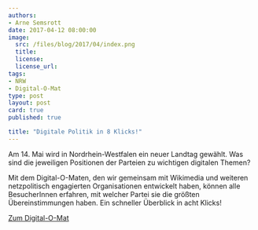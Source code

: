 ```yaml
---
authors:
- Arne Semsrott
date: 2017-04-12 08:00:00
image:
  src: /files/blog/2017/04/index.png
  title: 
  license: 
  license_url:
tags:
- NRW
- Digital-O-Mat
type: post
layout: post
card: true
published: true

title: "Digitale Politik in 8 Klicks!"
---
```


 Am 14. Mai wird in Nordrhein-Westfalen ein neuer Landtag gewählt. Was sind die jeweiligen Positionen der Parteien zu wichtigen digitalen Themen?

Mit dem Digital-O-Maten, den wir gemeinsam mit Wikimedia und weiteren netzpolitisch engagierten Organisationen entwickelt haben, 
können alle BesucherInnen erfahren, mit welcher Partei sie die größten Übereinstimmungen haben. Ein schneller Überblick in acht Klicks!

[Zum Digital-O-Mat](https://www.digital-o-mat.de/)
